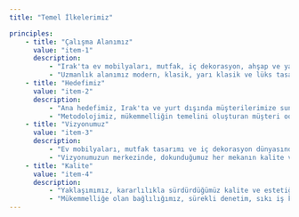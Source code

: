 ```yaml
---
title: "Temel İlkelerimiz"

principles:
    - title: "Çalışma Alanımız"
      value: "item-1"
      description:
          - "Irak'ta ev mobilyaları, mutfak, iç dekorasyon, ahşap ve yapay mermer üretiminde öncü bir üretici olarak hizmet veriyoruz. Sektörde uluslararası ticari acentelerle kurduğumuz özel ortaklıklarla gurur duyuyor, Irak pazarına daha önce bulunmayan benzersiz ürünler sunuyoruz."
          - "Uzmanlık alanımız modern, klasik, yarı klasik ve lüks tasarımları kapsayan geniş bir mutfak yelpazesini içeriyor. Bunun yanı sıra, özel iç dekorasyon, kapılar, eğitim ve sağlık tesisleri için mobilyalar, yatak odaları ve zarif yapay mermer ürünleri üretiminde de mükemmellik sunuyoruz. Saygın küresel ortaklıklarımız sayesinde, Türk ve İtalyan menşeli aydınlatma, duvar kağıtları ve aksesuarlar gibi alanlarda üstün kalite ve özgünlüğü garanti ediyoruz."
    - title: "Hedefimiz"
      value: "item-2"
      description:
          - "Ana hedefimiz, Irak'ta ve yurt dışında müşterilerimize sunduğumuz olağanüstü çalışmalarla adımızı sağlamlaştırmaktır. İyi organize edilmiş bir plan doğrultusunda, faaliyetlerimizi genişleterek hizmetlerimizi Irak'ın tüm bölgelerine ve ötesine ulaştırmayı hedefliyoruz."
          - "Metodolojimiz, mükemmelliğin temelini oluşturan müşteri odaklı bir sürece dayanmaktadır. Müşterilerimizle işbirlikçi ortaklıklar kurmaya, onların benzersiz ihtiyaçlarını anlamaya ve geri bildirim döngüleri aracılığıyla yaklaşımımızı sürekli geliştirmeye inanıyoruz. Yenilikçilik, uyarlanabilirlik ve açık iletişimi benimseyerek, son ürünlerimizin müşterilerimizin vizyonu ve mükemmellik taahhüdümüzü yansıtarak beklentileri aşmasını sağlıyoruz."
    - title: "Vizyonumuz"
      value: "item-3"
      description:
          - "Ev mobilyaları, mutfak tasarımı ve iç dekorasyon dünyasında birinci tercih olarak kendimizi konumlandırmaya çalışıyoruz. Metodolojimiz, en üst düzeyde profesyonellik ve sektör lideri uygulamalarla olağanüstü hizmetler sunmaya dayanmaktadır."
          - "Vizyonumuzun merkezinde, dokunduğumuz her mekanın kalite ve müşteri memnuniyetine olan bağlılığımızı yansıtmasını sağlayarak erişimimizi geniş çapta yaymak arzusu yer alıyor. Yenilikçilik, uyarlanabilirlik ve açık iletişimi benimseyerek, sürekli olarak beklentileri aşmayı ve müşterilerimizin vizyonlarını hayata geçirmeyi hedefliyoruz."
    - title: "Kalite"
      value: "item-4"
      description:
          - "Yaklaşımımız, kararlılıkla sürdürdüğümüz kalite ve estetiğe öncelik vermektedir. Müşterilerimizin çeşitli ihtiyaçlarını karşılamak için sürekli güncellenen özel bir süreç aracılığıyla tüm çalışmalarımızda kalite ve hassasiyeti artırmaya kendimizi adadık. 2004'ten beri sektörde güvenilir bir isim olarak, mutfak ve dekorasyon dahil ev mobilyaları projelerinin tasarımı, üretimi ve uygulanmasında geniş deneyime sahibiz."
          - "Mükemmelliğe olan bağlılığımız, sürekli denetim, sıkı iş kontrolü ve ilerleme takibini içeren titiz kalite politikamızda yansıtılmaktadır. Detaylara gösterdiğimiz özen ve üstün işçiliğe olan bağlılığımız sayesinde, sunduğumuz hizmetlerde müşteri memnuniyetini sağlamaya ve beklentileri aşmaya derinden bağlıyız."
---
```

